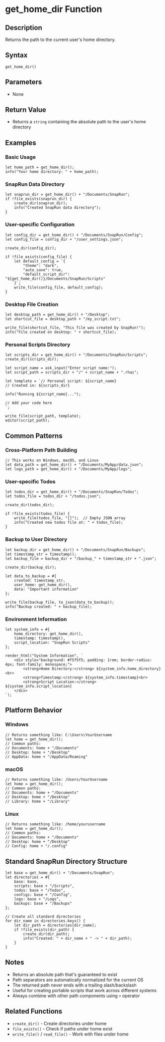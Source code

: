 # get_home_dir Function

## Description
Returns the path to the current user's home directory.

## Syntax
```rhai
get_home_dir()
```

## Parameters
- None

## Return Value
- Returns a `string` containing the absolute path to the user's home directory

## Examples

### Basic Usage
```rhai
let home_path = get_home_dir();
info("Your home directory: " + home_path);
```

### SnapRun Data Directory
```rhai
let snaprun_dir = get_home_dir() + "/Documents/SnapRun";
if !file_exists(snaprun_dir) {
    create_dir(snaprun_dir);
    info("Created SnapRun data directory");
}
```

### User-specific Configuration
```rhai
let config_dir = get_home_dir() + "/Documents/SnapRun/Config";
let config_file = config_dir + "/user_settings.json";

create_dir(config_dir);

if !file_exists(config_file) {
    let default_config = `{
        "theme": "dark",
        "auto_save": true,
        "default_script_dir": "${get_home_dir()}/Documents/SnapRun/Scripts"
    }`;
    write_file(config_file, default_config);
}
```

### Desktop File Creation
```rhai
let desktop_path = get_home_dir() + "/Desktop";
let shortcut_file = desktop_path + "/my_script.txt";

write_file(shortcut_file, "This file was created by SnapRun!");
info("File created on desktop: " + shortcut_file);
```

### Personal Scripts Directory
```rhai
let scripts_dir = get_home_dir() + "/Documents/SnapRun/Scripts";
create_dir(scripts_dir);

let script_name = ask_input("Enter script name:");
let script_path = scripts_dir + "/" + script_name + ".rhai";

let template = `// Personal script: ${script_name}
// Created in: ${scripts_dir}

info("Running ${script_name}...");

// Add your code here
`;

write_file(script_path, template);
editor(script_path);
```

## Common Patterns

### Cross-Platform Path Building
```rhai
// This works on Windows, macOS, and Linux
let data_path = get_home_dir() + "/Documents/MyApp/data.json";
let logs_path = get_home_dir() + "/Documents/MyApp/logs";
```

### User-specific Todos
```rhai
let todos_dir = get_home_dir() + "/Documents/SnapRun/Todos";
let todos_file = todos_dir + "/todos.json";

create_dir(todos_dir);

if !file_exists(todos_file) {
    write_file(todos_file, "[]");  // Empty JSON array
    info("Created new todos file at: " + todos_file);
}
```

### Backup to User Directory
```rhai
let backup_dir = get_home_dir() + "/Documents/SnapRun/Backups";
let timestamp_str = timestamp();
let backup_file = backup_dir + "/backup_" + timestamp_str + ".json";

create_dir(backup_dir);

let data_to_backup = #{
    created: timestamp_str,
    user_home: get_home_dir(),
    data: "Important information"
};

write_file(backup_file, to_json(data_to_backup));
info("Backup created: " + backup_file);
```

### Environment Information
```rhai
let system_info = #{
    home_directory: get_home_dir(),
    timestamp: timestamp(),
    script_location: "SnapRun Scripts"
};

render_html("System Information", `
    <div style="background: #f5f5f5; padding: 1rem; border-radius: 4px; font-family: monospace;">
        <strong>Home Directory:</strong> ${system_info.home_directory}<br>
        <strong>Timestamp:</strong> ${system_info.timestamp}<br>
        <strong>Script Location:</strong> ${system_info.script_location}
    </div>
`);
```

## Platform Behavior

### Windows
```rhai
// Returns something like: C:\Users\YourUsername
let home = get_home_dir();
// Common paths:
// Documents: home + "/Documents" 
// Desktop: home + "/Desktop"
// AppData: home + "/AppData/Roaming"
```

### macOS
```rhai
// Returns something like: /Users/YourUsername  
let home = get_home_dir();
// Common paths:
// Documents: home + "/Documents"
// Desktop: home + "/Desktop" 
// Library: home + "/Library"
```

### Linux
```rhai
// Returns something like: /home/yourusername
let home = get_home_dir();
// Common paths:
// Documents: home + "/Documents"
// Desktop: home + "/Desktop"
// Config: home + "/.config"
```

## Standard SnapRun Directory Structure
```rhai
let base = get_home_dir() + "/Documents/SnapRun";
let directories = #{
    base: base,
    scripts: base + "/Scripts",
    todos: base + "/Todos", 
    configs: base + "/Config",
    logs: base + "/Logs",
    backups: base + "/Backups"
};

// Create all standard directories
for dir_name in directories.keys() {
    let dir_path = directories[dir_name];
    if !file_exists(dir_path) {
        create_dir(dir_path);
        info("Created: " + dir_name + " -> " + dir_path);
    }
}
```

## Notes
- Returns an absolute path that's guaranteed to exist
- Path separators are automatically normalized for the current OS
- The returned path never ends with a trailing slash/backslash
- Useful for creating portable scripts that work across different systems
- Always combine with other path components using `+` operator

## Related Functions
- `create_dir()` - Create directories under home
- `file_exists()` - Check if paths under home exist  
- `write_file()` / `read_file()` - Work with files under home

